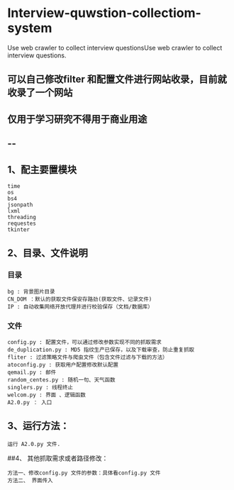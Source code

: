# Interview-quwstion-collectiom-system
Use web crawler to collect interview questionsUse web crawler to collect interview questions.

## 可以自己修改filter 和配置文件进行网站收录，目前就收录了一个网站
## 仅用于学习研究不得用于商业用途
--
--
## 1、配主要置模块

    time
    os
    bs4
    jsonpath
    lxml
    threading
    requestes
    tkinter


## 2、目录、文件说明
 ### 目录

    bg : 背景图片目录
    CN_DOM ：默认的获取文件保安存路劲(获取文件、记录文件)
    IP : 自动收集网络开放代理并进行校验保存（文档/数据库）
    
### 文件

    config.py : 配置文件，可以通过修改参数实现不同的抓取需求
    de_duplication.py : MD5 指纹生产已保存，以及下载审查，防止重复抓取
    fliter : 过滤策略文件与爬虫文件（包含文件过滤与下载的方法）
    atoconfig.py : 获取用户配置修改默认配置
    qemail.py : 邮件
    random_centes.py : 随机一句、天气函数
    singlers.py : 线程终止
    welcom.py : 界面 、逻辑函数
    A2.0.py ： 入口

## 3、运行方法：
    运行 A2.0.py 文件.

##4、 其他抓取需求或者路径修改：

    方法一、修改config.py 文件的参数：具体看config.py 文件
    方法二、 界面传入

